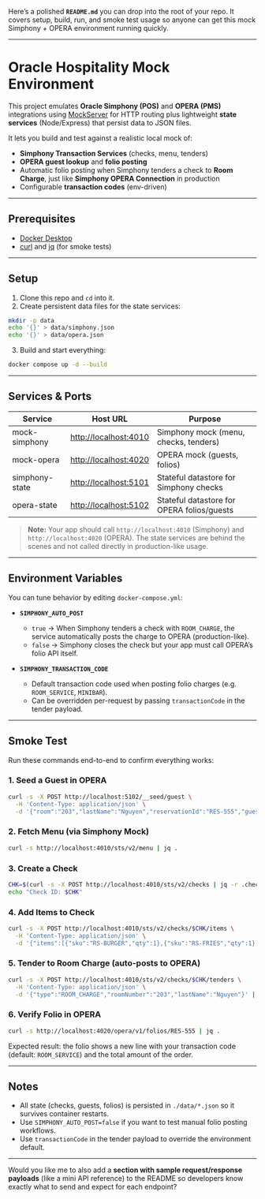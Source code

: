 Here’s a polished **`README.md`** you can drop into the root of your repo. It covers setup, build, run, and smoke test usage so anyone can get this mock Simphony + OPERA environment running quickly.

---

# Oracle Hospitality Mock Environment

This project emulates **Oracle Simphony (POS)** and **OPERA (PMS)** integrations using [MockServer](https://www.mock-server.com/) for HTTP routing plus lightweight **state services** (Node/Express) that persist data to JSON files.

It lets you build and test against a realistic local mock of:

* **Simphony Transaction Services** (checks, menu, tenders)
* **OPERA guest lookup** and **folio posting**
* Automatic folio posting when Simphony tenders a check to **Room Charge**, just like **Simphony OPERA Connection** in production
* Configurable **transaction codes** (env-driven)

---

## Prerequisites

* [Docker Desktop](https://www.docker.com/products/docker-desktop/)
* [curl](https://curl.se/) and [jq](https://stedolan.github.io/jq/) (for smoke tests)

---

## Setup

1. Clone this repo and `cd` into it.
2. Create persistent data files for the state services:

```bash
mkdir -p data
echo '{}' > data/simphony.json
echo '{}' > data/opera.json
```

3. Build and start everything:

```bash
docker compose up -d --build
```

---

## Services & Ports

| Service        | Host URL                                       | Purpose                                    |
| -------------- | ---------------------------------------------- | ------------------------------------------ |
| mock-simphony  | [http://localhost:4010](http://localhost:4010) | Simphony mock (menu, checks, tenders)      |
| mock-opera     | [http://localhost:4020](http://localhost:4020) | OPERA mock (guests, folios)                |
| simphony-state | [http://localhost:5101](http://localhost:5101) | Stateful datastore for Simphony checks     |
| opera-state    | [http://localhost:5102](http://localhost:5102) | Stateful datastore for OPERA folios/guests |

> **Note:** Your app should call `http://localhost:4010` (Simphony) and `http://localhost:4020` (OPERA).
> The state services are behind the scenes and not called directly in production-like usage.

---

## Environment Variables

You can tune behavior by editing `docker-compose.yml`:

* **`SIMPHONY_AUTO_POST`**

  * `true` → When Simphony tenders a check with `ROOM_CHARGE`, the service automatically posts the charge to OPERA (production-like).
  * `false` → Simphony closes the check but your app must call OPERA’s folio API itself.

* **`SIMPHONY_TRANSACTION_CODE`**

  * Default transaction code used when posting folio charges (e.g. `ROOM_SERVICE`, `MINIBAR`).
  * Can be overridden per-request by passing `transactionCode` in the tender payload.

---

## Smoke Test

Run these commands end-to-end to confirm everything works:

### 1. Seed a Guest in OPERA

```bash
curl -s -X POST http://localhost:5102/__seed/guest \
  -H 'Content-Type: application/json' \
  -d '{"room":"203","lastName":"Nguyen","reservationId":"RES-555","guestName":"Taylor Nguyen"}' | jq .
```

### 2. Fetch Menu (via Simphony Mock)

```bash
curl -s http://localhost:4010/sts/v2/menu | jq .
```

### 3. Create a Check

```bash
CHK=$(curl -s -X POST http://localhost:4010/sts/v2/checks | jq -r .checkId)
echo "Check ID: $CHK"
```

### 4. Add Items to Check

```bash
curl -s -X POST http://localhost:4010/sts/v2/checks/$CHK/items \
  -H 'Content-Type: application/json' \
  -d '{"items":[{"sku":"RS-BURGER","qty":1},{"sku":"RS-FRIES","qty":1}]}' | jq .
```

### 5. Tender to Room Charge (auto-posts to OPERA)

```bash
curl -s -X POST http://localhost:4010/sts/v2/checks/$CHK/tenders \
  -H 'Content-Type: application/json' \
  -d '{"type":"ROOM_CHARGE","roomNumber":"203","lastName":"Nguyen"}' | jq .
```

### 6. Verify Folio in OPERA

```bash
curl -s http://localhost:4020/opera/v1/folios/RES-555 | jq .
```

Expected result: the folio shows a new line with your transaction code (default: `ROOM_SERVICE`) and the total amount of the order.

---

## Notes

* All state (checks, guests, folios) is persisted in `./data/*.json` so it survives container restarts.
* Use `SIMPHONY_AUTO_POST=false` if you want to test manual folio posting workflows.
* Use `transactionCode` in the tender payload to override the environment default.

---

Would you like me to also add a **section with sample request/response payloads** (like a mini API reference) to the README so developers know exactly what to send and expect for each endpoint?
